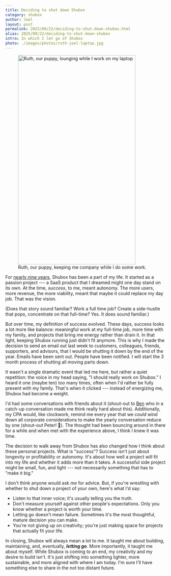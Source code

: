 ```yaml
---
title: Deciding to shut down Shubox
category: shubox
author: Joel
layout: post
permalink: 2025/09/22/deciding-to-shut-down-shubox.html
alias: 2025/09/22/deciding-to-shut-down-shubox
intro: In which I let go of Shubox
photo: ./images/photos/ruth-joel-laptop.jpg
---
```


<figure class="photo-with-caption">
  <picture>
    <!--[if IE 9]><video style="display: none;"><![endif]-->
    <source srcset="{% imgproxy_url path: "/images/photos/ruth-joel-laptop.jpg", resizing_type: 'fill', width: 1344, format: 'avif' %}" type="image/avif" media="(min-width: 413px)" />
    <source srcset="{% imgproxy_url path: "/images/photos/ruth-joel-laptop.jpg", resizing_type: 'fill', width: 1344, format: 'webp' %}" type="image/webp" media="(min-width: 413px)" />
    <source srcset="{% imgproxy_url path: "/images/photos/ruth-joel-laptop.jpg", resizing_type: 'fill', width: 738, format: 'avif' %}" type="image/avif" media="(max-width: 413px)" />
    <source srcset="{% imgproxy_url path: "/images/photos/ruth-joel-laptop.jpg", resizing_type: 'fill', width: 738, format: 'webp' %}" type="image/webp" media="(max-width: 413px)" />
    <!--[if IE 9]></video><![endif]-->
    <img src="{% imgproxy_url path: "/images/photos/ruth-joel-laptop.jpg", resizing_type: 'fill', width: 738 %}"
      decoding="async"
      alt="Ruth, our puppy, lounging while I work on my laptop"
      width="369"
      height="656" />
  </picture>

  <figcaption>
    Ruth, our puppy, keeping me company while I do some work.
  </figcaption>
</figure>

For [nearly nine years], Shubox has been a part of my life. It started as
a passion project --- a SaaS product that I dreamed might one day stand
on its own. At the time, *success*, to me, meant autonomy. The more users,
more revenue, the more viability, meant that maybe it could replace my 
day job. That was the vision.

(Does that story sound familiar? Work a full time job? Create a side-hustle 
that pops, concentrate on that full-time? Yes. It does sound familiar.)

But over time, my definition of success evolved. These days, success
looks a lot more like balance: meaningful work at my full-time job, more
time with my family, and projects that bring me energy rather than drain
it. In that light, keeping Shubox running just didn't fit anymore. This
is why I made the decision to send an email out last week to customers,
colleagues, friends, supporters, and advisors, that I would be shutting
it down by the end of the year. Emails have been sent out. People have
been notified. I will start the 3 month process of shutting all moving
parts down.

It wasn't a single dramatic event that led me here, but rather a quiet
repetition: the voice in my head saying, "I should really work on Shubox." 
I heard it one (maybe ten) too many times, often when I'd rather be fully
present with my family. That's when it clicked --- instead of energizing
me, Shubox had become a weight.

I'd had some conversations with friends about it (shout-out to [Ben] who 
in a catch-up conversation made me think really hard about this). 
Additionally, my CPA would, like clockwork, remind me every year that we 
*could* wind down all corporate considerations to make the yearly conversation 
reduce by one (shout-out Peter! 🐐️). The thought had been bouncing around 
in there for a while and when met with the experience above, I think I knew 
it was time. 

The decision to walk away from Shubox has also changed how I think about 
these personal projects. What is "success"? Success isn't just about longevity 
or profitability or autonomy. It's about how well a project will fit into my 
life and whether it adds more than it takes. A successful side project might 
be small, fun, and light --- not necessarily something that has to "make it big."

I don't think anyone would ask _me_ for advice. But, if you're wrestling with 
whether to shut down a project of your own, here's what I'd say:

-   Listen to that inner voice; it's usually telling you the truth.
-   Don't measure yourself against other people's expectations. Only you know whether a project is worth your time.
-   Letting go doesn't mean failure. Sometimes it's the most thoughtful, mature decision you can make.
-   You're not giving up on creativity; you're just making space for projects that actually fit your life.

In closing, Shubox will always mean a lot to me. It taught me about building,
maintaining, and, eventually, ***letting go***. More importantly, it taught me 
about myself. While Shubox is coming to an end, my creativity and my desire 
to build isn't. It's just shifting into something lighter, more sustainable, 
and more aligned with where I am today. I'm sure I'll have something else to
share in the not too distant future.

[nearly nine years]: https://joeloliveira.com/2016/01/06/announcing-shubox-io
[Ben]: https://island94.org/

